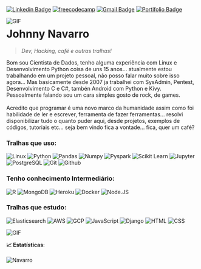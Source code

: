 
[![Linkedin Badge](https://img.shields.io/badge/-LinkedIn-blue?style=flat-square&logo=Linkedin&logoColor=white&link=https://www.linkedin.com/in/karinnecristinapereira//)](https://www.linkedin.com/in/karinnecristinapereira/)
[![freecodecamp](https://img.shields.io/badge/-freecodecamp-lightgrey?style=flat-square)](https://www.freecodecamp.org/portuguese/navarrojohnny)
[![Gmail Badge](https://img.shields.io/badge/-Gmail-red?style=flat-square&logo=Gmail&logoColor=white)](developernavarro@gmail.com)
[![Portifolio Badge](https://img.shields.io/badge/-Portfolio-green?style=flat-square&logo=Portfolio&logoColor=white&link=https://navarrodev.github.io/perfil/)](https://navarrodev.github.io/perfil/)

<img align="left" alt="GIF" src="https://media.giphy.com/media/Ah3zHH7hvsSB2/giphy.gif"/>
 
 # Johnny Navarro
 
 > *Dev, Hacking, café e outras tralhas!*

 Bom sou Cientista de Dados, tenho alguma experiência com Linux e Desenvolvimento Python coisa de uns 15 anos... atualmente estou trabalhando em um projeto pessoal, não posso falar muito sobre isso agora... Mas basicamente desde 2007 ja trabalhei com SysAdmin, Pentest, Desenvolvimento C e C#, tambén Android com Python e Kivy. Pessoalmente falando sou um cara simples gosto de rock, de games. <br> <br> Acredito que programar é uma novo marco da humanidade assim como foi habilidade de ler e escrever, ferramenta de fazer ferramentas... resolvi disponibilizar tudo o quanto puder aqui, desde projetos, exemplos de códigos, tutoriais etc... seja bem vindo fica a vontade... fica, quer um café?
<br>
 
 ### Tralhas que uso:
 
 ![Linux](https://img.shields.io/badge/-Linux-black?style=flat-square&logo=Linux)
 ![Python](https://img.shields.io/badge/-Python-black?logoColor=green&style=flat-square&logo=Python)
 ![Pandas](https://img.shields.io/badge/-Pandas-black?style=flat-square&logo=Pandas)
 ![Numpy](https://img.shields.io/badge/-Numpy-black?style=flat-square&logo=Numpy)
 ![Pyspark](https://img.shields.io/badge/-Pyspark-black?style=flat-square&logo=Apache-Spark)
 ![Scikit Learn](https://img.shields.io/badge/-Scikit%20Learn-black?style=flat-square&logo=scikit-learn)
 ![Jupyter](https://img.shields.io/badge/-Jupyter-black?style=flat-square&logo=Jupyter)
 ![PostgreSQL](https://img.shields.io/badge/-PostgreSQL-black?style=flat-square&logo=PostgreSQL)
 ![Git](https://img.shields.io/badge/-Git-black?style=flat-square&logo=Git)
 ![Github](https://img.shields.io/badge/-Github-black?style=flat-square&logo=Github)
 
 
  
 ### Tenho conhecimento Intermediário:
 
 ![R](https://img.shields.io/badge/-R-black?style=flat-square&logo=R)
 ![MongoDB](https://img.shields.io/badge/-MongoDB-black?style=flat-square&logo=Mongodb)
 ![Heroku](https://img.shields.io/badge/-Heroku-black?style=flat-square&logo=Heroku)
 ![Docker](https://img.shields.io/badge/-Docker-black?style=flat-square&logo=Docker)
 ![Node.JS](https://img.shields.io/badge/-Node.Js-black?logoColor=green&style=flat-square&logo=Node.Js)
 
 ### Tralhas que estudo:
 
 ![Elasticsearch](https://img.shields.io/badge/Elasticsearch-black?style=flat-square&logo=Elasticsearch)
 ![AWS](https://img.shields.io/badge/-AWS-orange?style=flat-square)
 ![GCP](https://img.shields.io/badge/-GCP-blue?style=flat-square)
 ![JavaScript](https://img.shields.io/badge/-JavaScript-black?logoColor=green&style=flat-square&logo=JavaScript)
 ![Django](https://img.shields.io/badge/-Django-black?logoColor=green&style=flat-square&logo=Django)
 ![HTML](https://img.shields.io/badge/-html-informational)
 ![CSS](https://img.shields.io/badge/-CSS-black?logoColor=green&style=flat-square&logo=CSS)
 

<img align="center" alt="GIF" src="https://media.giphy.com/media/DKyjRV7y5AcOswAlBr/giphy.gif"/>


  
    
 <b> :chart_with_upwards_trend: Estatísticas</b>:
 <br>
 <br>
 ![Navarro](https://github-readme-stats.vercel.app/api?username=navarrodev&show_icons=true&theme=merko)


